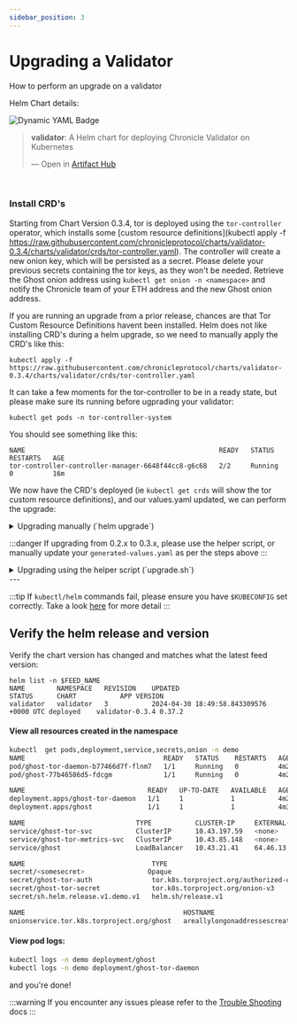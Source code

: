 ```yaml
---
sidebar_position: 3
---
```


# Upgrading a Validator

How to perform an upgrade on a validator

Helm Chart details:

![Dynamic YAML Badge](https://img.shields.io/badge/dynamic/yaml?url=https%3A%2F%2Fchronicleprotocol.github.io%2Fcharts%2Findex.yaml&query=%24.entries.validator%5B0%5D.version&label=Validator%20ChartVersion&color=green)

<div class="artifacthub-widget" data-url="https://artifacthub.io/packages/helm/chronicle/validator" data-theme="light" data-header="true" data-stars="true" data-responsive="true"><blockquote><p lang="en" dir="ltr"><b>validator</b>: A Helm chart for deploying Chronicle Validator on Kubernetes</p>&mdash; Open in <a href="https://artifacthub.io/packages/helm/chronicle/validator">Artifact Hub</a></blockquote></div><script async src="https://artifacthub.io/artifacthub-widget.js"></script>

<br/>

### Install CRD's

Starting from Chart Version 0.3.4, tor is deployed using the `tor-controller` operator, which installs some [custom resource definitions](kubectl apply -f https://raw.githubusercontent.com/chronicleprotocol/charts/validator-0.3.4/charts/validator/crds/tor-controller.yaml). The controller will create a new onion key, which will be persisted as a secret. Please delete your previous secrets containing the tor keys, as they won't be needed. Retrieve the Ghost onion address using `kubectl get onion -n <namespace>` and notify the Chronicle team of your ETH address and the new Ghost onion address.

If you are running an upgrade from a prior release, chances are that Tor Custom Resource Definitions havent been installed. Helm does not like installing CRD's during a helm upgrade, so we need to manually apply the CRD's like this:


```
kubectl apply -f https://raw.githubusercontent.com/chronicleprotocol/charts/validator-0.3.4/charts/validator/crds/tor-controller.yaml
```

It can take a few moments for the tor-controller to be in a ready state, but please make sure its running before ugprading your validator:

```
kubectl get pods -n tor-controller-system
```

You should see something like this:
```
NAME                                                 READY   STATUS    RESTARTS   AGE
tor-controller-controller-manager-6648f44cc8-g6c68   2/2     Running   0          16m
```

We now have the CRD's deployed (ie `kubectl get crds` will show the tor custom resource definitions), and our values.yaml updated, we can perform the upgrade:

<details>
<summary>Upgrading manually (`helm upgrade`)</summary>

## Upgrading manually (`helm upgrade`)
If you are upgrading from 0.3.x to 0.3.y, simply updating the chart version will suffice:

```
ssh <SERVER_IP>
su - <FEED_USERNAME>
export FEED_NAME=my-feed
```
### Prepare values

The values.yaml file is used to configure the validator. The file is generated by the install script, and should be updated to reflect the latest version of the feed chart.

With the latest version of the chart, there are a few changes that need to be made to the `values.yaml` / `generated-values.yaml` file:

:::warning
- `musig` is now embedded in the `ghost` deployment, and all `.Values.musig` can be removed from the values.yaml file
- Please remove `.Values.ghost.env.CFG_WEB_URL` from your values, as this will be dynamically referenced in the [Ghost deployment spec](https://github.com/chronicleprotocol/charts/blob/main/charts/validator/templates/deployment.yaml#L87-L91).
:::

Please structure your helm values like this:

```yaml
ghost:
  ethConfig:
    ethFrom:
      existingSecret: '<somesecret>'
      key: "ethFrom"
    ethKeys:
      existingSecret: '<somesecret>'
      key: "ethKeyStore"
    ethPass:
      existingSecret: '<somesecret>'
      key: "ethPass"

  env:
    normal:
      CFG_LIBP2P_EXTERNAL_ADDR: '/ip4/1.2.3.4' # public/reachable ip address of node

  ethRpcUrl: "https://MY_L1_RPC_URL"
  rpcUrl: "https://MY_L1_RPC_URL"

```
:::danger
Please ensure your values yaml file is updated to reflect the latest requirements for the validator chart, with the correct values for `ethConfig`, `ethRpcUrl` and `rpcUrl`.
:::

:::danger
Make sure the [TOR crds](#install-crds) are installed.
:::

```
helm repo update
helm upgrade $FEED_NAME -n $FEED_NAME -f $HOME/$FEED_NAME/generated-values.yaml chronicle/validator --version 0.3.4
```
</details>

:::danger
If upgrading from 0.2.x to 0.3.x, please use the helper script, or manually update your `generated-values.yaml` as per the steps above
:::

<details>
<summary>Upgrading using the helper script (`upgrade.sh`)</summary>

## Upgrading using `upgrade.sh`

:::warning
Please be aware that the latest helm chart has been renamed from `feed` to `validator`. Please use the `upgrade.sh` script to upgrade your validator to the latest version. This version embeds `musig` into the `ghost` pod. The upgrader script will clean up the generated `values.yaml` file and remove the unecessary musig values.
:::

To simplify the upgrade process, we have created a helper script that will upgrade your validator to the latest version. 

This script will attempt to run `helm upgrade <feedname> -n <feedname> chronicle/validator` on your feed release, with any updated input variables.

:::caution
Please use the correct `FEED_NAME`, which should be the same as your helm release name, if deployed using the `install.sh` script previously
:::


```
ssh <SERVER_IP>
su - <FEED_USERNAME>
export FEED_NAME=my-feed
```

:::danger
Make sure the [TOR crds](#install-crds) are installed.
:::

### Download the latest `upgrade.sh`

Get the latest upgrade.sh script:
```
wget -N https://raw.githubusercontent.com/chronicleprotocol/scripts/main/feeds/k3s-install/upgrade.sh
chmod a+x upgrade.sh
./upgrade.sh
```

:::tip You can set the expected variables in the `.env` file, or export them as environment variables. If the script fails to find any of these values, it will prompt you for them when running the script.
:::

</details>
---

:::tip
If `kubectl/helm` commands fail, please ensure you have `$KUBECONFIG` set correctly. Take a look [here](quickstart#kubectl--helm-commands-fail) for more detail
:::


## Verify the helm release and version

Verify the chart version has changed and matches what the latest feed version:

```
helm list -n $FEED_NAME
NAME     	NAMESPACE	REVISION	UPDATED                                	STATUS  	CHART          	APP VERSION
validator	validator	3       	2024-04-30 18:49:58.843309576 +0000 UTC	deployed	validator-0.3.4	0.37.2   
```

#### View all resources created in the namespace
```bash
kubectl  get pods,deployment,service,secrets,onion -n demo
NAME                                   READY   STATUS    RESTARTS   AGE
pod/ghost-tor-daemon-b77466d7f-flnm7   1/1     Running   0          4m28s
pod/ghost-77b46586d5-fdcgm             1/1     Running   0          4m29s

NAME                               READY   UP-TO-DATE   AVAILABLE   AGE
deployment.apps/ghost-tor-daemon   1/1     1            1           4m28s
deployment.apps/ghost              1/1     1            1           4m30s

NAME                            TYPE           CLUSTER-IP     EXTERNAL-IP      PORT(S)                                        AGE
service/ghost-tor-svc           ClusterIP      10.43.197.59   <none>           8888/TCP                                       4m28s
service/ghost-tor-metrics-svc   ClusterIP      10.43.85.148   <none>           9035/TCP                                       4m28s
service/ghost                   LoadBalancer   10.43.21.41    64.46.13.31      8000:31359/TCP,9100:32481/TCP,8080:30963/TCP   4m30s

NAME                                TYPE                                           DATA   AGE
secret/<somesecret>                Opaque                                         3      5m2s
secret/ghost-tor-auth               tor.k8s.torproject.org/authorized-clients-v3   0      4m29s
secret/ghost-tor-secret             tor.k8s.torproject.org/onion-v3                5      4m29s
secret/sh.helm.release.v1.demo.v1   helm.sh/release.v1                             1      4m30s

NAME                                        HOSTNAME                                                         AGE
onionservice.tor.k8s.torproject.org/ghost   areallylongonaddressescreatedformebythetorcontrollercrd.onion    4m30s
```
#### View pod logs:

```bash
kubectl logs -n demo deployment/ghost
kubectl logs -n demo deployment/ghost-tor-daemon
```

and you're done!

:::warning
If you encounter any issues please refer to the [Trouble Shooting](troubleshooting) docs
:::